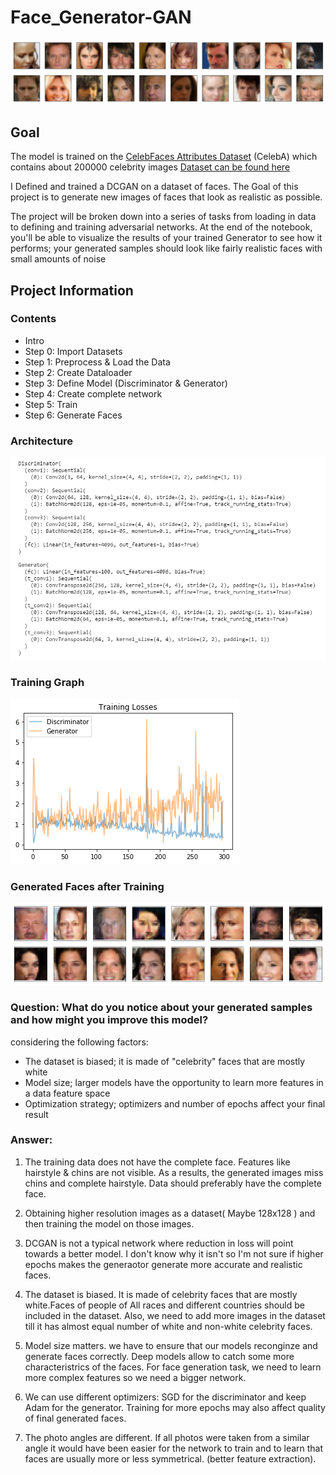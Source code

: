 # Face_Generator-GAN

![Given Faces in dataset](givenfaces.png)

## Goal

The model is trained on the [CelebFaces Attributes Dataset](http://mmlab.ie.cuhk.edu.hk/projects/CelebA.html) (CelebA) which contains about 200000 celebrity images
[Dataset can be found here](https://s3.amazonaws.com/video.udacity-data.com/topher/2018/November/5be7eb6f_processed-celeba-small/processed-celeba-small.zip)

I Defined and trained a DCGAN on a dataset of faces. The Goal of this project is to generate new images of faces that look as realistic as possible.

The project will be broken down into a series of tasks from loading in data to defining and training adversarial networks. At the end of the notebook, you'll be able to visualize the results of your trained Generator to see how it performs; your generated samples should look like fairly realistic faces with small amounts of noise

## Project Information

### Contents


- Intro
- Step 0: Import Datasets
- Step 1: Preprocess & Load the Data                                                           
- Step 2: Create Dataloader                                                       
- Step 3: Define Model (Discriminator & Generator)
- Step 4: Create complete network          
- Step 5: Train 
- Step 6: Generate Faces

### Architecture

![Architecture](architecture.PNG)

### Training Graph

![Training Loss](loss.png)

### Generated Faces after Training

![Generated Faces](generatedfaces.png)


### Question: What do you notice about your generated samples and how might you improve this model?
considering the following factors:

* The dataset is biased; it is made of "celebrity" faces that are mostly white
* Model size; larger models have the opportunity to learn more features in a data feature space
* Optimization strategy; optimizers and number of epochs affect your final result

### Answer:

 1. The training data does not have the complete face. Features like hairstyle & chins are not visible. As a results, the generated   images miss chins and complete hairstyle. Data should preferably have the complete face.

2. Obtaining higher resolution images as a dataset( Maybe 128x128 ) and then training the model on those images.

3. DCGAN is not a typical network where reduction in loss will point towards a better model. I don't know why it isn't so I'm not sure if higher epochs makes the generaotor generate more accurate and realistic faces.

4. The dataset is biased. It is made of celebrity faces that are mostly white.Faces of people of All races and different countries should be included in the dataset. Also, we need to add more images in the dataset till it has almost equal number of white and non-white celebrity faces.

5. Model size matters. we have to ensure that our models reconginze and generate faces correctly. Deep models allow to catch some more characteristrics of the faces. For face generation task, we need to learn more complex features so we need a bigger network.

6. We can use different optimizers: SGD for the discriminator and keep Adam for the generator. Training for more epochs may also affect quality of final generated faces.

7. The photo angles are different. If all photos were taken from a similar angle it would have been easier for the network to train and to learn that faces are usually more or less symmetrical. (better feature extraction).
